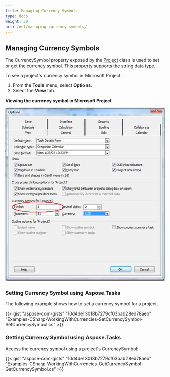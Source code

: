 ```yaml
---
title: Managing Currency Symbols
type: docs
weight: 30
url: /net/managing-currency-symbols/
---
```


## **Managing Currency Symbols**
The CurrencySymbol property exposed by the [Project]() class is used to set or get the currency symbol. This property supports the string data type.

To see a project's currency symbol in Microsoft Project:

1. From the **Tools** menu, select **Options**.
2. Select the **View** tab.

**Viewing the currency symbol in Microsoft Project** 

![modify currency symbol in Microsoft Project](managing-currency-symbols_1.png)
### **Setting Currency Symbol using Aspose.Tasks**
The following example shows how to set a currency symbol for a project.

{{< gist "aspose-com-gists" "10d4de13018b7279cf03bab28ed78aeb" "Examples-CSharp-WorkingWithCurrencies-SetCurrencySymbol-SetCurrencySymbol.cs" >}}
### **Getting Currency Symbol using Aspose.Tasks**
Access the currency symbol using a project's CurrencySymbol:

{{< gist "aspose-com-gists" "10d4de13018b7279cf03bab28ed78aeb" "Examples-CSharp-WorkingWithCurrencies-GetCurrencySymbol-GetCurrencySymbol.cs" >}}
